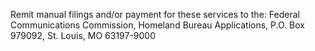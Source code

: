 Remit manual filings and/or payment for these services to the: Federal Communications Commission, Homeland Bureau Applications, P.O. Box 979092, St. Louis, MO 63197-9000
              

